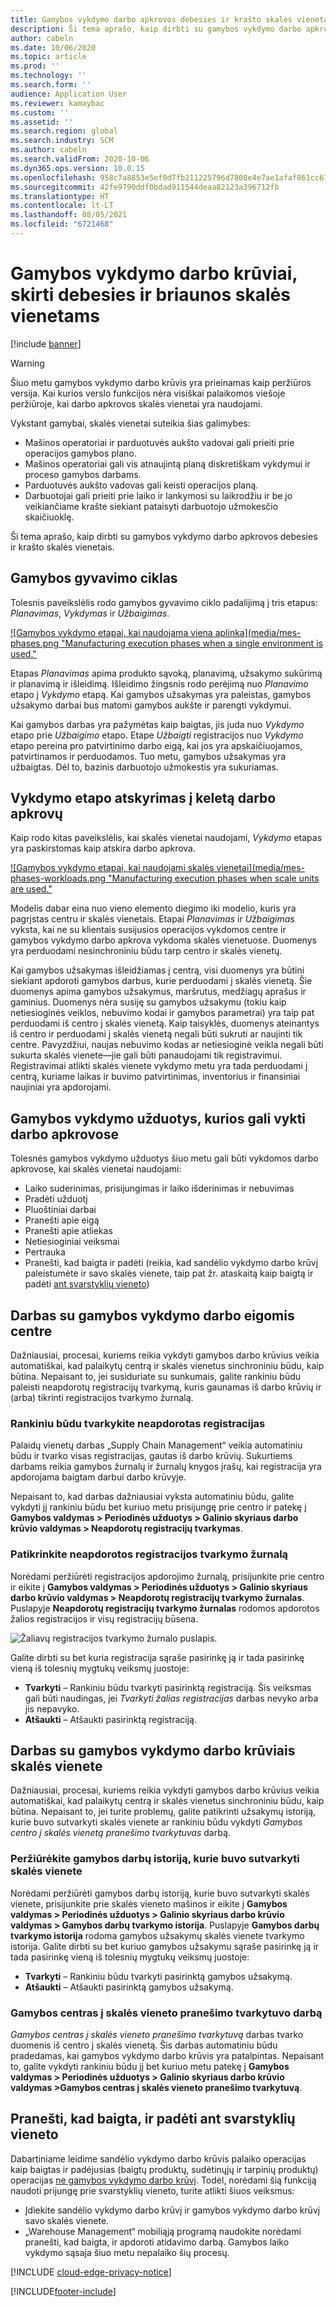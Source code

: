 ```yaml
---
title: Gamybos vykdymo darbo apkrovos debesies ir krašto skalės vienetams
description: Ši tema aprašo, kaip dirbti su gamybos vykdymo darbo apkrovos debesies ir krašto skalės vienetais.
author: cabeln
ms.date: 10/06/2020
ms.topic: article
ms.prod: ''
ms.technology: ''
ms.search.form: ''
audience: Application User
ms.reviewer: kamaybac
ms.custom: ''
ms.assetid: ''
ms.search.region: global
ms.search.industry: SCM
ms.author: cabeln
ms.search.validFrom: 2020-10-06
ms.dyn365.ops.version: 10.0.15
ms.openlocfilehash: 958c7a8853e5ef0d7fb211225796d7808e4e7ae1afaf861cc6746157225c0dbb
ms.sourcegitcommit: 42fe9790ddf0bdad911544deaa82123a396712fb
ms.translationtype: HT
ms.contentlocale: lt-LT
ms.lasthandoff: 08/05/2021
ms.locfileid: "6721468"
---
```

# <a name="manufacturing-execution-workloads-for-cloud-and-edge-scale-units"></a>Gamybos vykdymo darbo krūviai, skirti debesies ir briaunos skalės vienetams

[!include [banner](../includes/banner.md)]

> [!WARNING]
> Šiuo metu gamybos vykdymo darbo krūvis yra prieinamas kaip peržiūros versija.
> Kai kurios verslo funkcijos nėra visiškai palaikomos viešoje peržiūroje, kai darbo apkrovos skalės vienetai yra naudojami.

Vykstant gamybai, skalės vienetai suteikia šias galimybes:

- Mašinos operatoriai ir parduotuvės aukšto vadovai gali prieiti prie operacijos gamybos plano.
- Mašinos operatoriai gali vis atnaujintą planą diskretiškam vykdymui ir proceso gamybos darbams.
- Parduotuvės aukšto vadovas gali keisti operacijos planą.
- Darbuotojai gali prieiti prie laiko ir lankymosi su laikrodžiu ir be jo veikiančiame krašte siekiant pataisyti darbuotojo užmokesčio skaičiuoklę.

Ši tema aprašo, kaip dirbti su gamybos vykdymo darbo apkrovos debesies ir krašto skalės vienetais.

## <a name="the-manufacturing-lifecycle"></a>Gamybos gyvavimo ciklas

Tolesnis paveikslėlis rodo gamybos gyvavimo ciklo padalijimą į tris etapus: *Planavimas*, *Vykdymas* ir *Užbaigimas*.

[![Gamybos vykdymo etapai, kai naudojama viena aplinka](media/mes-phases.png "Manufacturing execution phases when a single environment is used."](media/mes-phases-large.png)

Etapas _Planavimas_ apima produkto sąvoką, planavimą, užsakymo sukūrimą ir planavimą ir išleidimą. Išleidimo žingsnis rodo perėjimą nuo _Planavimo_ etapo į _Vykdymo_ etapą. Kai gamybos užsakymas yra paleistas, gamybos užsakymo darbai bus matomi gamybos aukšte ir parengti vykdymui.

Kai gamybos darbas yra pažymėtas kaip baigtas, jis juda nuo _Vykdymo_ etapo prie _Užbaigimo_ etapo. Etape _Užbaigti_ registracijos nuo *Vykdymo* etapo pereina pro patvirtinimo darbo eigą, kai jos yra apskaičiuojamos, patvirtinamos ir perduodamos. Tuo metu, gamybos užsakymas yra užbaigtas. Dėl to, bazinis darbuotojo užmokestis yra sukuriamas.

## <a name="splitting-the-execute-phase-into-a-separate-workload"></a>Vykdymo etapo atskyrimas į keletą darbo apkrovų

Kaip rodo kitas paveikslėlis, kai skalės vienetai naudojami, _Vykdymo_ etapas yra paskirstomas kaip atskira darbo apkrova.

[![Gamybos vykdymo etapai, kai naudojami skalės vienetai](media/mes-phases-workloads.png "Manufacturing execution phases when scale units are used."](media/mes-phases-workloads-large.png)

Modelis dabar eina nuo vieno elemento diegimo iki modelio, kuris yra pagrįstas centru ir skalės vienetais. Etapai _Planavimas_ ir _Užbaigimas_ vyksta, kai ne su klientais susijusios operacijos vykdomos centre ir gamybos vykdymo darbo apkrova vykdoma skalės vienetuose. Duomenys yra perduodami nesinchroniniu būdu tarp centro ir skalės vienetų.

Kai gamybos užsakymas išleidžiamas į centrą, visi duomenys yra būtini siekiant apdoroti gamybos darbus, kurie perduodami į skalės vienetą. Šie duomenys apima gamybos užsakymus, maršrutus, medžiagų aprašus ir gaminius. Duomenys nėra susiję su gamybos užsakymu (tokiu kaip netiesioginės veiklos, nebuvimo kodai ir gamybos parametrai) yra taip pat perduodami iš centro į skalės vienetą. Kaip taisyklės, duomenys ateinantys iš centro ir perduodami į skalės vienetą negali būti sukruti ar naujinti tik centre. Pavyzdžiui, naujas nebuvimo kodas ar netiesioginė veikla negali būti sukurta skalės vienete&mdash;jie gali būti panaudojami tik registravimui. Registravimai atlikti skalės vienete vykdymo metu yra tada perduodami į centrą, kuriame laikas ir buvimo patvirtinimas, inventorius ir finansiniai naujiniai yra apdorojami.

## <a name="manufacturing-execution-tasks-that-can-be-run-on-workloads"></a>Gamybos vykdymo užduotys, kurios gali vykti darbo apkrovose

Tolesnės gamybos vykdymo užduotys šiuo metu gali būti vykdomos darbo apkrovose, kai skalės vienetai naudojami:

- Laiko suderinimas, prisijungimas ir laiko išderinimas ir nebuvimas
- Pradėti užduotį
- Pluoštiniai darbai
- Pranešti apie eigą
- Pranešti apie atliekas
- Netiesioginiai veiksmai
- Pertrauka
- Pranešti, kad baigta ir padėti (reikia, kad sandėlio vykdymo darbo krūvį paleistumėte ir savo skalės vienete, taip pat žr. ataskaitą kaip baigtą ir padėti [ant svarstyklių vieneto](#RAF))

## <a name="working-with-manufacturing-execution-workloads-on-the-hub"></a>Darbas su gamybos vykdymo darbo eigomis centre

Dažniausiai, procesai, kuriems reikia vykdyti gamybos darbo krūvius veikia automatiškai, kad palaikytų centrą ir skalės vienetus sinchroniniu būdu, kaip būtina. Nepaisant to, jei susiduriate su sunkumais, galite rankiniu būdu paleisti neapdorotų registracijų tvarkymą, kuris gaunamas iš darbo krūvių ir (arba) tikrinti registracijos tvarkymo žurnalą.

### <a name="manually-process-raw-registrations"></a>Rankiniu būdu tvarkykite neapdorotas registracijas

Palaidų vienetų darbas „Supply Chain Management“ veikia automatiniu būdu ir tvarko visas registracijas, gautas iš darbo krūvių. Sukurtiems darbams reikia gamybos žurnalų ir žurnalų knygos įrašų, kai registracija yra apdorojama baigtam darbui darbo krūvyje.

Nepaisant to, kad darbas dažniausiai vyksta automatiniu būdu, galite vykdyti jį rankiniu būdu bet kuriuo metu prisijungę prie centro ir patekę į **Gamybos valdymas \> Periodinės užduotys \> Galinio skyriaus darbo krūvio valdymas \> Neapdorotų registracijų tvarkymas**.

### <a name="check-the-raw-registration-processing-log"></a>Patikrinkite neapdorotos registracijos tvarkymo žurnalą

Norėdami peržiūrėti registracijos apdorojimo žurnalą, prisijunkite prie centro ir eikite į **Gamybos valdymas \> Periodinės užduotys \> Galinio skyriaus darbo krūvio valdymas \> Neapdorotų registracijų tvarkymo žurnalas**. Puslapyje **Neapdorotų registracijų tvarkymo žurnalas** rodomos apdorotos žalios registracijos ir visų registracijų būsena.

![Žaliavų registracijos tvarkymo žurnalo puslapis.](media/mes-processing-log.png "Žaliavų registracijos tvarkymo žurnalo puslapis")

Galite dirbti su bet kuria registracija sąraše pasirinkę ją ir tada pasirinkę vieną iš tolesnių mygtukų veiksmų juostoje:

- **Tvarkyti** – Rankiniu būdu tvarkyti pasirinktą registraciją. Šis veiksmas gali būti naudingas, jei _Tvarkyti žalias registracijas_ darbas nevyko arba jis nepavyko.
- **Atšaukti** – Atšaukti pasirinktą registraciją.

## <a name="working-with-manufacturing-execution-workloads-on-a-scale-unit"></a>Darbas su gamybos vykdymo darbo krūviais skalės vienete

Dažniausiai, procesai, kuriems reikia vykdyti gamybos darbo krūvius veikia automatiškai, kad palaikytų centrą ir skalės vienetus sinchroniniu būdu, kaip būtina. Nepaisant to, jei turite problemų, galite patikrinti užsakymų istoriją, kurie buvo sutvarkyti skalės vienete ar rankiniu būdu vykdyti _Gamybos centro į skalės vienetą pranešimo tvarkytuvas_ darbą.

### <a name="view-the-history-of-manufacturing-jobs-that-have-been-processed-on-a-scale-unit"></a>Peržiūrėkite gamybos darbų istoriją, kurie buvo sutvarkyti skalės vienete

Norėdami peržiūrėti gamybos darbų istoriją, kurie buvo sutvarkyti skalės vienete, prisijunkite prie skalės vieneto mašinos ir eikite į **Gamybos valdymas \> Periodinės užduotys \> Galinio skyriaus darbo krūvio valdymas \> Gamybos darbų tvarkymo istorija**. Puslapyje **Gamybos darbų tvarkymo istorija** rodoma gamybos užsakymų skalės vienete tvarkymo istorija. Galite dirbti su bet kuriuo gamybos užsakymu sąraše pasirinkę ją ir tada pasirinkę vieną iš tolesnių mygtukų veiksmų juostoje:

- **Tvarkyti** – Rankiniu būdu tvarkyti pasirinktą gamybos užsakymą.
- **Atšaukti** – Atšaukti pasirinktą gamybos užsakymą.

### <a name="manufacturing-hub-to-scale-unit-message-processor-job"></a>Gamybos centras į skalės vieneto pranešimo tvarkytuvo darbą

_Gamybos centras į skalės vieneto pranešimo tvarkytuvą_ darbas tvarko duomenis iš centro į skalės vienetą. Šis darbas automatiniu būdu pradedamas, kai gamybos vykdymo darbo krūvis yra patalpintas. Nepaisant to, galite vykdyti rankiniu būdu jį bet kuriuo metu patekę į **Gamybos valdymas \> Periodinės užduotys \> Galinio skyriaus darbo krūvio valdymas \>Gamybos centras į skalės vieneto pranešimo tvarkytuvą**.

<a name="RAF"></a>

## <a name="report-as-finished-and-putaway-on-a-scale-unit"></a>Pranešti, kad baigta, ir padėti ant svarstyklių vieneto

<!-- KFM: 
This section describes how to enable the abilities to report as finished and then putaway finished items when you are using to a scale unit.

### Enable and use report as finished and putaway on a scale unit -->

Dabartiniame leidime sandėlio vykdymo darbo krūvis palaiko operacijas kaip baigtas ir padėjusias (baigtų produktų, sudėtinųjų ir tarpinių produktų) operacijas [ne gamybos vykdymo darbo krūvį](cloud-edge-workload-warehousing.md). Todėl, norėdami šią funkciją naudoti prijungę prie svarstyklių vieneto, turite atlikti šiuos veiksmus:

- Įdiekite sandėlio vykdymo darbo krūvį ir gamybos vykdymo darbo krūvį savo skalės vienete.
- „Warehouse Management“ mobiliąją programą naudokite norėdami pranešti, kad baigta, ir apdoroti atidavimo darbą. Gamybos laiko vykdymo sąsaja šiuo metu nepalaiko šių procesų.

<!-- KFM: API details needed

### Customize report as finished and putaway functionality

 -->

[!INCLUDE [cloud-edge-privacy-notice](../../includes/cloud-edge-privacy-notice.md)]

[!INCLUDE[footer-include](../../includes/footer-banner.md)]
